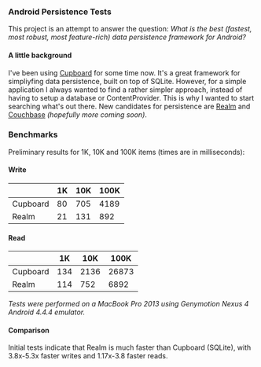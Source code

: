 ### Android Persistence Tests

This project is an attempt to answer the question: _What is the best (fastest, most robust, most feature-rich) data persistence framework for Android?_

#### A little background
I've been using [Cupboard][1] for some time now. It's a great framework for 
simpliyfing data persistence, built on top of SQLite.
However, for a simple application I always wanted to find a rather 
simpler approach, instead of having to setup a database or ContentProvider.
This is why I wanted to start searching what's out there. 
New candidates for persistence are [Realm][2] and [Couchbase][3] _(hopefully more coming soon)_.

### Benchmarks

Preliminary results for 1K, 10K and 100K items (times are in milliseconds):

#### Write

| | 1K | 10K | 100K |
|---|---|---|---|
| Cupboard | 80 | 705 | 4189 |
| Realm | 21 | 131 | 892 |

#### Read

| | 1K | 10K | 100K |
|---|---|---|---|
| Cupboard | 134 | 2136 | 26873 |
| Realm | 114 | 752 | 6892 |

_Tests were performed on a MacBook Pro 2013 using Genymotion Nexus 4 Android 4.4.4 emulator._

#### Comparison
Initial tests indicate that Realm is much faster than Cupboard (SQLite), with 3.8x-5.3x faster writes and 1.17x-3.8 faster reads.

[1]: https://bitbucket.org/qbusict/cupboard
[2]: https://github.com/realm/realm-java
[3]: https://github.com/couchbase/couchbase-lite-android
